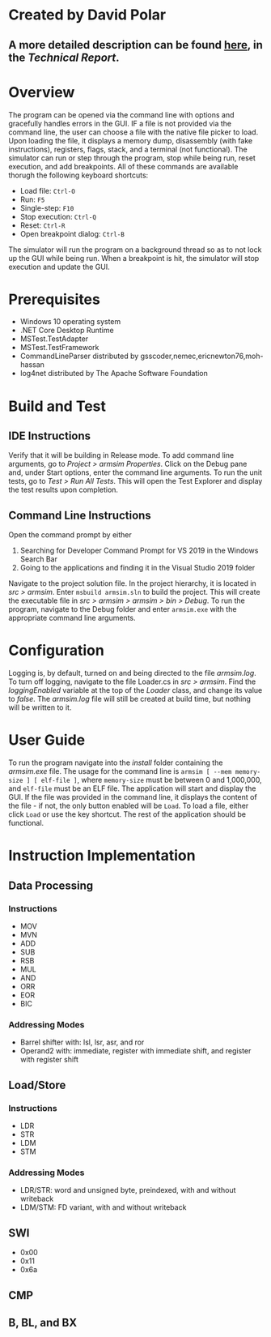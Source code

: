 # Created by David Polar

## A more detailed description can be found [here](report.pdf), in the *Technical Report*.

# Overview
The program can be opened via the command line with options and gracefully handles errors in the GUI. IF a file is not provided via the command line, the user can choose a file with the native file picker to load. Upon loading the file, it displays a memory dump, disassembly (with fake instructions), registers, flags, stack, and a terminal (not functional). The simulator can run or step through the program, stop while being run, reset execution, and add breakpoints. All of these commands are available thorugh the following keyboard shortcuts:
 - Load file: `Ctrl-O`
 - Run: `F5`
 - Single-step: `F10`
 - Stop execution: `Ctrl-Q`
 - Reset: `Ctrl-R`
 - Open breakpoint dialog: `Ctrl-B`

The simulator will run the program on a background thread so as to not lock up the GUI while being run. When a breakpoint is hit, the simulator will stop execution and update the GUI.

# Prerequisites
 - Windows 10 operating system
 - .NET Core Desktop Runtime
 - MSTest.TestAdapter
 - MSTest.TestFramework
 - CommandLineParser distributed by gsscoder,nemec,ericnewton76,moh-hassan
 - log4net distributed by The Apache Software Foundation

# Build and Test
## IDE Instructions
Verify that it will be building in Release mode. To add command line arguments, go to *Project > armsim Properties*. Click on the Debug pane and, under Start options, enter the command line arguments. To run the unit tests, go to *Test > Run All Tests*. This will open the Test Explorer and display the test results upon completion.  
## Command Line Instructions
Open the command prompt by either  
1. Searching for Developer Command Prompt for VS 2019 in the Windows Search Bar
2. Going to the applications and finding it in the Visual Studio 2019 folder

Navigate to the project solution file. In the project hierarchy, it is located in *src > armsim*. Enter `msbuild armsim.sln` to build the project. This will create the executable file in *src > armsim > armsim > bin > Debug*. To run the program, navigate to the Debug folder and enter `armsim.exe` with the appropriate command line arguments.  

# Configuration
Logging is, by default, turned on and being directed to the file *armsim.log*. To turn off logging, navigate to the file Loader.cs in *src > armsim*. Find the *loggingEnabled* variable at the top of the *Loader* class, and change its value to *false*. The *armsim.log* file will still be created at build time, but nothing will be written to it.

# User Guide
To run the program navigate into the *install* folder containing the *armsim.exe* file. The usage for the command line is `armsim [ --mem memory-size ] [ elf-file ]`, where `memory-size` must be between 0 and 1,000,000, and `elf-file` must be an ELF file. The application will start and display the GUI. If the file was provided in the command line, it displays the content of the file - if not, the only button enabled will be `Load`. To load a file, either click `Load` or use the key shortcut. The rest of the application should be functional.

# Instruction Implementation

## Data Processing

### Instructions
 - MOV
 - MVN
 - ADD
 - SUB
 - RSB
 - MUL
 - AND
 - ORR
 - EOR
 - BIC

### Addressing Modes
 - Barrel shifter with: lsl, lsr, asr, and ror
 - Operand2 with: immediate, register with immediate shift, and register with register shift

## Load/Store

### Instructions
 - LDR
 - STR
 - LDM
 - STM

### Addressing Modes
 - LDR/STR: word and unsigned byte, preindexed, with and without writeback
 - LDM/STM: FD variant, with and without writeback

## SWI

- 0x00
- 0x11
- 0x6a

## CMP

## B, BL, and BX